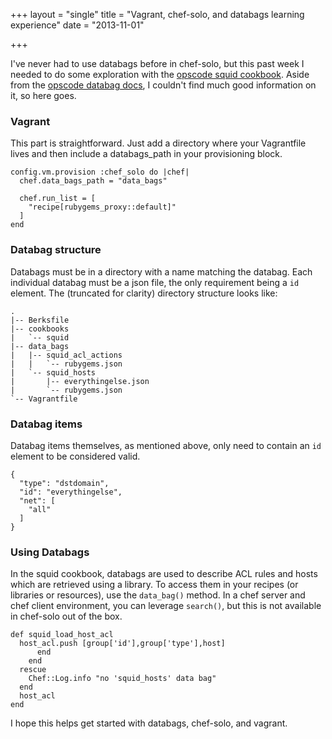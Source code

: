+++
layout = "single"
title = "Vagrant, chef-solo, and databags learning experience"
date = "2013-11-01"

+++

I've never had to use databags before in chef-solo, but this past week I needed to do some exploration with the [opscode squid cookbook](https://github.com/opscode-cookbooks/squid). Aside from the [opscode databag docs](http://docs.opscode.com/essentials_data_bags.html), I couldn't find much good information on it, so here goes. 
### Vagrant
This part is straightforward. Just add a directory where your Vagrantfile lives and then include a databags_path in your provisioning block. 

	config.vm.provision :chef_solo do |chef|
	  chef.data_bags_path = "data_bags"

	  chef.run_list = [
	    "recipe[rubygems_proxy::default]"
	  ]
	end
### Databag structure
Databags must be in a directory with a name matching the databag. Each individual databag must be a json file, the only requirement being a `id` element. The (truncated for clarity) directory structure looks like:

	.
	|-- Berksfile
	|-- cookbooks
	|   `-- squid
	|-- data_bags
	|   |-- squid_acl_actions
	|   |   `-- rubygems.json
	|   `-- squid_hosts
	|       |-- everythingelse.json
	|       `-- rubygems.json
	`-- Vagrantfile
### Databag items
Databag items themselves, as mentioned above, only need to contain an `id` element to be considered valid. 

	{                                                                                  
	  "type": "dstdomain", 
	  "id": "everythingelse",
	  "net": [
	    "all"
	  ]
	} 

### Using Databags
In the squid cookbook, databags are used to describe ACL rules and hosts which are retrieved using a library. To access  them in your recipes (or libraries or resources), use the `data_bag()` method. In a chef server and chef client environment, you can leverage `search()`, but this is not available in chef-solo out of the box.

	def squid_load_host_acl
	  host_acl.push [group['id'],group['type'],host]
	      end
	    end
	  rescue
	    Chef::Log.info "no 'squid_hosts' data bag"
	  end
	  host_acl
	end

I hope this helps get started with databags, chef-solo, and vagrant. 
